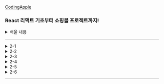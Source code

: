 [CodingApple](https://online.codingapple.com/course/react-basic/)

### React 리액트 기초부터 쇼핑몰 프로젝트까지!
<details>
<summary>배울 내용</summary>

    – class 문법 없이 개발하는 2020스타일 easy-mode 리액트

    – 컴포넌트, Props, State를 이용한 웹앱 개발

    – 리액트로 HTML 모듈화해서 개발하는 법

    – JSX for 반복문, 이벤트 핸들러 등 어떻게 쓰는지 정확히 알려줌

    – 리액트 CLI로 프로젝트 생성, 관리, 빌드하는 법

    – Redux와 context API로 데이터 관리

    – Ajax 등으로 서버 API 요청하는 법 (을 배울 텐데 Ajax가 뭔지 모르니까 그것부터)

    – 라우터로 페이지 나누기

    – 리액트에서 CSS 스타일링 잘하는 법 (styled component, SASS)

    – import/destructuring/arrow function 등 필요한 ES6 문법들

    – 스마트폰에 설치 가능한 Progressive Web App으로 리액트사이트 발행하기

    – (포트폴리오 자랑용) github pages를 이용해 사이트 발행

</details>

-----

<details>
<summary>2-1</summary>
### 쇼핑몰 프로젝트 : 프로젝트 생성 & Bootstrap 설치
npm, nsx install을 사용했을 때 설치가 오래 걸린다면?

   ```
      구글에 'yarn 1' 검색 후 installer 설치 + 컴퓨터 재시작
         yarn : npm보다 훨씬 빠른 라이브러리 설치 속도, 안정성을 자랑
                npm install ~~ => yarn add ~~
                npm run start => yarn start
   ```
    - 새로운 프로젝트 생성
      -> 작업 폴더를 VScode 에디터로 오픈한 뒤 터미널 오픈
         리액트 설치 명령어 입력 npx create-react-app shop
         shop이라는 폴더를 VScode 에디터로 오픈한 뒤 코딩 시작~
         터미널에서 yarn start 명령어로 미리보기 띄우기

    - CSS 쌩코딩하기 귀찮다? Bootstrap 라이브러리를 설치하자
      -> Bootstrap은 원조 라이브러리이고, 리액트에 맞게 변형한 React Bootstrap을 설치
         터미널에서 npm install react-bootstrap bootstrap 또는 yarn add react-bootstrap bootstrap
      -> 때에 따라 특정 스타일을 사용할 때 Bootstrap CSS 파일을 요구하는 경우가 있음
         사이트에 있는 CSS 파일을 index.html 파일의 <head> 태그 안에 복붙!
      -> Bootstarp 설치가 잘 되었는지 테스트 하고싶다
         1. getbootstrap.com 들어간 후 Documentation 탭으로 이동
         2. 원하는 레이아웃을 검색 ex) Button
         3. 그 중에 원하는 버튼의 HTML을 내 App.js에 복붙
         4. 미리보기에서 버튼이 뜬다면 설치 성공

</details>

<details>
<summary>2-2</summary>
평화로운 쇼핑몰 레이아웃 디자인시간

    - Bootstrap을 이용한 레이아웃 디자인
      -> 상단메뉴(Navbar) 만들기
         1. react bootstrap 공식사이트 Component 메뉴에서 navbar 검색
         2. 마음에 드는 navbear의 HTML 예제코드를 복붙
         3. import { Navbar } from 'react-bootstrap'; (딸려온 컴포넌트들도 전부 import 해줘야 함)
      -> 대문(Jumbotron) 만들기
         navbar와 똑같이 작업 ㄱㄱ 
         배경이미지를 넣으려면 
         1. <Jumbotron className="background">
         2. CSS 파일로 가서 .background{} 안에 스타일 작성
         3. src 폴더에 이미지파일을 옮겨서 ./image.jpg
      -> 상품 레이아웃 만들기
         상품 이미지를 가로로 3개, 모바일에선 세로 1열로 진열하고 싶다 (가로 3분할)
         Bootstrap 사용하기
         <div className="col-md-4">상품1</div>
         <div className="col-md-4">상품2</div>
         <div className="col-md-4">상품3</div>

</details>

<details>
<summary>2-3</summary>
코드가 넘나 길어진다면 import / export 사용해보기

    - 데이터바인딩을 하고싶은데 데이터가 너무 길다?
      -> import / export 문법으로 변수나 함수나 자료형을 다른 파일로 저장해둔 뒤에 불러오기
      -> data.js에서 App.js 이렇게 변수, 혹은 데이터를 보내려면
         1. 일단 data.js에서 원하는 데이터를 export 하고
         2. App.js에서는 data.js를 import 하면 됨
         ex)
         (data.js 파일)
         var 중요데이터 = 'Moon';
         export default 중요데이터;
         => 변수명, 함수명, 자료형 전부 배출 가능
            파일마다 export default 라는 키워드는 하나만 사용 가능
         (App.js 파일)
         import 중요데이터 from './data.js';
         => 변수명이라는 부분은 자유롭게 작성 가능
            경로 쓸 때, ./ 라는 것은 현재 경로
      -> 여러개의 변수들을 내보내고 싶으면
         ex)
         (data.js 파일)
         var name1 = 'Moon';
         var name2 = 'Kim';
         export default name1, name2;
         (App.js 파일)
         import {name1, name2} from './data.js';
         => 변수명을 자유롭게 작명이 불가능하고 export 했던 변수명 그대로 사용

    - 쇼핑몰 데이터를 state로 저장하고 싶은데 너무 길다, 다른 파일로 빼자
     -> 1. data.js 에 데이터를 저장하고
        2. App.js 에 import Data from './data.js';
        3. 사용하고 싶은 곳에서 let [shoes, shoes변경] = useState(Data);

    - 3개의 상품 데이터를 알맞는 HTML 자리에 데이터바인딩 하기
     -> ex)
        ~~~HTML잔뜩~~~
        <div className = "col-md-4">
          <img src = "https://codingapple1.github.io/shop/shoes1.jpg" width = "100%" />
          <h4>{shoes[0].title}</h4>
          <p>{shoes[0].content} & {shoes[0].price}</p>
        </div>
        ~~~shoes[1]~~~
        ~~~shoes[2]~~~

</details>

<details>
<summary>2-4</summary>
해설 : 상품목록 Component화 + 반복문

    - 상품 레이아웃 컴포넌트화 하기
      1. "col-md-4" 라는 div 박스들을 컴포넌트로 만들기
         function Goods(){
            return (
               <div classNmae="col-md-4">
                 <h4>{ shoes[0].title }</h4>
                 <p>{ shoes[0].content } & { shoes[0].price }</p>
               </div>
            )
         }
      2. App(){} 안에 필요한 위치에 <Goods /> 추가
      3. shoes라는 변수는 App 컴포넌트에 있고 Goods 컴포넌트에 없으니 props로 전송해주기
         <Goods shoes = {shoes} />

         function Goods(props){
            return (
               <div classNmae="col-md-4">
                 <h4>{ props.shoes[0].title }</h4>
                 <p>{ props.shoes[0].content } & { props.shoes[0].price }</p>
               </div>
            )
         }

    - 각각의 Goods 컴포넌트마다 다른 데이터 전송해주기
     -> shoes라는 [{}, {}, {}] 를 전부 다 전송하지 않고 하나의 {} 오브젝트만 각각 전송
        1. <Card shoes={shoes[0]} />
           <Card shoes={shoes[1]} />
           <Card shoes={shoes[2]} />
        2. <h4>{ props.shoes.title }</h4>
           <p>{ props.shoes.content } & { props.shoes.price }</p>

    - Goods 컴포넌트 반복문 돌리기
     -> shoes 라는 state 갯수만큼 돌려야하니까 shoes에 map 붙이기
        {
           shoes.map((a, i) => {
           return <Goods shoes = {shoes{i}} />
           });
        }
        => map 반복문 안에는 2개의 파라미터가 들어갈 수 있음 (a, i)
           a는 shoes라는 array에 있던 하나하나의 데이터를 의미
           i는 반복문을 돌면서 1씩 증가하는 정수 (0, 1, 2 ...)

    - 상품 이미지들 데이터바인딩 하기
     1. <img src=”~~~/shoes1.jpg”> 이렇게 하드코딩 되어있는 코드를
     2. <img src={ ~~~ shoes반복문돌때마다1,2,3으로변하는변수.jpg} /> 로 변경
        <img src={ 'https://codingapple1.github.io/shop/shoes' + i + '.jpg' } width="100%"/>
        => i는 map 안에 i라는 변수 (0, 1, 2 ...)
     3. i라는 변수는 App 컴포넌트가 가지고 있는 변수이기 때문에 props로 전송
        { 
            shoes.map((a,i)=>{
             return <Card shoes={shoes[i]} i={i} />
            });
        }
        <img src={ 'https://codingapple1.github.io/shop/shoes' + (props.i+1) + '.jpg' } width="100%"/>

</details>


<details>
<summary>2-5</summary>
React Router 1 : 셋팅과 기본 라우팅

    - 설치 / 셋팅
      -> yarn add ract-router-dom
         (index.js 파일)
         import { BrowserRouter } from 'react-router-dom';
         ReactDOM.render(
           <React.StrictMode>
             <BrowserRouter>
               <App/>
             </BrowserRouter>
           </React.StrictMode>
           document.getElementById('root')
         );
         => BrowerRouter는 사이트 방문시 주소에 # 없이 깔끔
         => HashRouter는 사이트 방문시 URL 맨 뒤에 /#/이 붙은 채로 시작
            원래는 브라우저 주소창에 뭔가 페이지를 입력하면 서버에게 특정 페이지 좀 보여달라는 요청이 됨
            하지만 현재는 요청할 서버가 없고 그냥 리액트가 라우팅을 담당 중
            그래서 잘못하면 있지도 않은 페이지를 서버에 요청해서 404 Page Not Found 에러가 뜰 수 있음
            실수로 서버에게 요청하지 않게 하려면 안전하게 # 붙이기
            브라우저 주소창에서 # 뒤에 붙은 것들은 절대 서버로 요청되지 않음

    - 라우팅 (페이지 나누기)
      -> 1. / 여기로 접속하면 메인페이지 보여주기
         2. /detail 로 접속하면 상세페이지 보여주기
      -> 라우팅을 하려면
         1. 여러가지 태그들 import 
            import { Link, Route, Switch } from 'react-router-dom';
         2. 원하는 곳에 <Route></Route> 태그 작성
         3. <Route> 안에 path와 path 방문 시 보여줄 HTML 작성
            ex)
            <div>
              ~~~HTML잔뜩~~~
              <Route path = "/">
                <div>메인페이지</div>
              <Route>
              <Route path = "/detail">
                <div>상세페이지</div>
              <Route>
            </div>
         4. 브라우저 주소창에
            http://localhost:3000/ 로 접속하면 "메인페이지", 
            http://localhost:3000/detail 로 접속하면 "상세페이지"가 보임
         => 참고로 <Route path = "/어쩌고" component = {Goods}></Route>를 작성하면 /어쩌고 라는 경로로 접속했을 때 Goods 라는 컴포넌트를 보여줌
      -> /detail로 접속했는데 왜 상세페이지, 메인페이지 둘 다 보여줘?
         => /detail 이라고 적으면 / 라는 경로도 포함 되어있음
            싫으면 / 경로에 exact 라는 속성을 부여해주면 됨
            ex) 
            <Route exact path="/"> 
              <div>메인페이지에요</div> 
            </Route> 

</details>

<details>
<summary>2-6</summary>
React Router 2 : Link, Switch, history 기능

    - <Detail> 을 다른 파일에 저장해둔 뒤 App.js까지 import 해오기
      1. src 폴더 내에 Detaill.js 파일을 만들고
      2. import React from 'react';
      3. function Detail(){ return( ~~~HTML잔뜩~~~ ) };
      4. 맨 마지막 줄에 Detail 이라는 함수를 export default Detail
      5. (App.js 파일) 
         import Detail from'./Detail.js';
         <Route path = "/detail">
           <Detail/>
         </Route>
   
    - Link 태그로 페이지 이동 버튼 만들기
      -> 상단메뉴(Navbar)로 이동
         <Nav.Link> <Link to = "/">Home</Link> </Nav.Link>
         <Nav.Link> <Link to = "/detail">Detail</Link> </Nav.Link>
         => Link 태그를 사용하고 to 속성을 이용해 경로만 지정해주면 됨

    - 다른 방법으로 페이지 이동 기능 만들기
      1. import {useHistory} from 'react-router-dom';
      2. let history = useHistory();
         -> useHistory() : 페이지 이동 내역 + 여러가지 유용한 함수
                        history 라는 변수엔 큰 object{} 자료가 하나 저장되어있음
      3. goBack() : 페이지가 뒤로 간다
         <button onClick = { () => { history.goBack() }} >뒤로가기</Button>
      4. push() : 커스텀 페이지로 이동하는 기능을 만들고 싶다
         <button onClick = { () => { history.push('/') }} >뒤로가기</button>

    - Switch 컴포넌트에 대해 알아보자
      -> Switch : 매치되는 <Route> 들을 전부 보여주지 말고 한 번에 하나만 보여주세요~
         => path = "/:id" : /슬래시 뒤에 모든 문자가 오면 이 Route로 안내해주세요~
            그럼 /detail로 이동하면 (1)<Detail> (2)<div>새로만든route</div> 둘 다 보여줌
            왜냐면 리액트 라우터는 그냥 URL 매치되는 것들 전부 다 보여주니깐
            한 번에 하나의 <Route>만 보여주고 싶다?
            => <Route>들을 위에서 import 해온 <Switch> 태그로 감싸면 됨
               감싸주면 여러 개의 Route가 매칭이 되어도 맨 위의 Route 하나만 보여줌
               이걸 응용하면 / 경로 문제도, exact도 쓰지 않고 해결 가능

</details>

-----